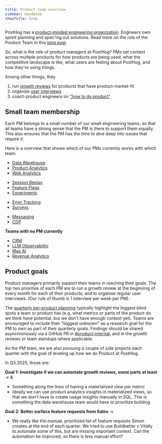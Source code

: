 ```yaml
---
title: Product team overview
sidebar: Handbook
showTitle: true
---
```


PostHog has a [product-minded engineering organization](/blog/turning-engineers-into-product-people). Engineers own sprint planning and spec'ing out solutions. Read more on the role of the Product Team in this [blog post](/blog/product-at-posthog).

So, what is the role of product managers at PostHog? PMs set context across multiple products for how products are being used, what the competitive landscape is like, what users are feeling about PostHog, and how they're using things.

Among other things, they

1. run [growth reviews](/handbook/product/per-product-growth-reviews) for products that have product-market-fit
2. organize [user interviews](/handbook/product/user-feedback)
3. coach product engineers on ["how to do product"](/handbook/engineering/product-engineering)

## Small team membership

Each PM belongs to a small number of our small engineering teams, so that all teams have a strong sense that the PM is there to support them equally. This also ensures that the PM has the time to dive deep into issues that require it.

Here is a overview that shows which of our PMs currently works with which team:

<TeamMember name="Anna Szell" photo />

- [Data Warehouse](/teams/data-warehouse)
- [Product Analytics](/teams/product-analytics)
- [Web Analytics](web-analytics)

<TeamMember name="Annika Schmid" photo />

- [Session Replay](/teams/session-replay)
- [Feature Flags](/teams/feature-flags)
- [Experiments](/teams/experiments)

<TeamMember name="Cory Slater" photo />

- [Error Tracking](/teams/error-tracking)
- [Surveys](/teams/surveys)

<TeamMember name="Abe Basu" photo />

- [Messaging](/teams/messaging)
- [CDP](/teams/cdp)
  
**Teams with no PM currently**

- [CRM](/teams/crm)
- [LLM Observability](/teams/llm-observability)
- [Max AI](/teams/max-ai)
- [Revenue Analytics](/teams/revenue-analytics)

## Product goals

Product managers primarily support their teams in reaching their goals. The top two priorities of each PM are to run a growth review at the beginning of every month for each of their products, and to organise regular user interviews. (Our rule of thumb is 1 interview per week per PM).

The [quarterly per-product planning](/handbook/company/goal-setting) typically highlight the biggest blind spots a team or product has (e.g. what metrics or parts of the product do we think have potential, but we don't have enough context yet). Teams are encouraged to include their "biggest unknown" as a research goal for the PM to own as part of their quarterly goals. Findings should be shared asynchronously via a GitHub PR in [#product-internal](https://github.com/PostHog/product-internal), and in the growth reviews or team standups where applicable.

As the PM team, we are also pursuing a couple of side projects each quarter with the goal of leveling up how we do Product at PostHog.

In Q3 2025, those are:

**Goal 1: Investigate if we can automate growth reviews, some parts at least** -> <TeamMember name="Anna Szell" photo /> & <TeamMember name="Cory Slater" photo />
* Something along the lines of having a materialized view per metric
* Ideally we can use product analytics insights in materialized views, so that we don't have to create usage insights manually in SQL. This is something the data warehouse team would have to prioritize building

**Goal 2: Better surface feature requests from Sales** -> <TeamMember name="Anna Szell" photo />
* We really like the manual, prioritized list of feature requests <TeamMember name="Simon Fischer" photo /> Simon creates at the end of each quarter. We tried to use Buildbetter x Vitally to automate some of this, but are missing important context. Can the automation be improved, so there is less manual effort?



